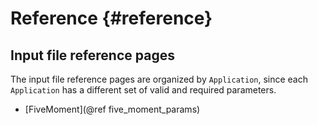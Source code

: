 # Reference {#reference}

## Input file reference pages

The input file reference pages are organized by `Application`, since
each `Application` has a different set of valid and required parameters.

- [FiveMoment](@ref five_moment_params)



